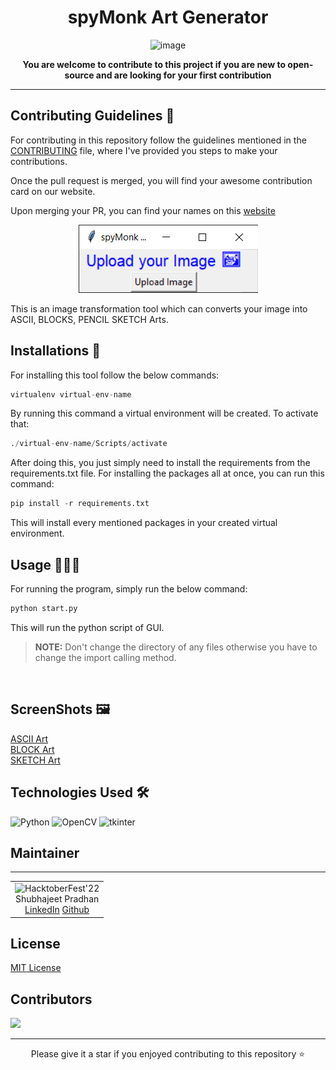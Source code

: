 <div align="center">

# spyMonk Art Generator

![image](https://user-images.githubusercontent.com/70385488/192114009-0830321a-d227-4a4d-8411-6c03b54d7ce6.png)

</div>
<p align='center'> <b>You are welcome to contribute to this project if you are new to open-source and are looking for your first contribution </b> </p>

***

## Contributing Guidelines 📝

For contributing in this repository follow the guidelines mentioned in the [CONTRIBUTING](https://github.com/shubhajeet1207/Hackfest-22/blob/master/CONTRIBUTING-GUIDELINES.md) file, where I've provided you steps to make your contributions.

Once the pull request is merged, you will find your awesome contribution card on our website.

Upon merging your PR, you can find your names on this [website](https://hacktoberfest22.netlify.app)

<div align="center">

![img.png](img.png)
</div>


This is an image transformation tool which can converts your image into ASCII, BLOCKS, PENCIL SKETCH Arts.

## Installations 🚀
For installing this tool follow the below commands:
```python
virtualenv virtual-env-name
```
By running this command a virtual environment will be created. To activate that:
```python
./virtual-env-name/Scripts/activate
```
After doing this, you just simply need to install the requirements from the requirements.txt file. For installing the packages all at once, you can run this command:
```python
pip install -r requirements.txt
```
This will install every mentioned packages in your created virtual environment.

## Usage 👨🏻‍💻
For running the program, simply run the below command:
```python
python start.py
```
This will run the python script of GUI. 
> **NOTE:** Don't change the directory of any files otherwise you have to change the import calling method. 
<br>

## ScreenShots 🖼
[ASCII Art](https://github.com/shubhajeet1207/spymonk_asciify/blob/master/examples/output%20images/ascify_testing_1.0.0.png)
<br>
[BLOCK Art](https://github.com/shubhajeet1207/spymonk_asciify/blob/master/examples/output%20images/blockify_testing_1.0.0.png)
<br>
[SKETCH Art](https://github.com/shubhajeet1207/spymonk_asciify/blob/master/examples/output%20images/sketchify_testing_1.0.0.png)

## Technologies Used 🛠

![Python](https://img.shields.io/badge/python-3670A0?style=for-the-badge&logo=python&logoColor=ffdd54)
![OpenCV](https://img.shields.io/badge/opencv-%23white.svg?style=for-the-badge&logo=opencv&logoColor=white)
![tkinter](https://img.shields.io/badge/tkinter-3670A0?style=for-the-badge&logo=tkinter&logoColor=ffdd54)

## Maintainer
---
<table>
  <tr>
    <td align="center">
      <img src="https://avatars.githubusercontent.com/u/76960580?v=4" width="150px" alt="HacktoberFest'22" />
      <br/>
      Shubhajeet Pradhan
      <br/>
      <a href="https://www.linkedin.com/in/shubhajeet-pradhan-b7747a156/">LinkedIn</a>
      <a href="https://github.com/shubhajeet1207">Github</a>
    </td> 
  </tr>
</table>

## License 
[MIT License](https://github.com/git/git-scm.com/blob/main/MIT-LICENSE.txt)

## Contributors
<a href="https://github.com/shubhajeet1207/spymonk_asciify/graphs/contributors">
  <img src="https://contrib.rocks/image?repo=shubhajeet1207/spymonk_asciify" />
</a>

---
<div align='center'>Please give it a star if you enjoyed contributing to this repository ⭐</div>